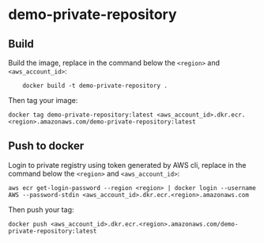# demo-private-repository

## Build
Build the image, replace in the command below the `<region>` and `<aws_account_id>`:

```
    docker build -t demo-private-repository .
```

Then tag your image:

```
docker tag demo-private-repository:latest <aws_account_id>.dkr.ecr.<region>.amazonaws.com/demo-private-repository:latest
```

## Push to docker 

Login to private registry using token generated by AWS cli, replace in the command below the `<region>` and `<aws_account_id>`:

```
aws ecr get-login-password --region <region> | docker login --username AWS --password-stdin <aws_account_id>.dkr.ecr.<region>.amazonaws.com
```

Then push your tag:

```
docker push <aws_account_id>.dkr.ecr.<region>.amazonaws.com/demo-private-repository:latest
```

